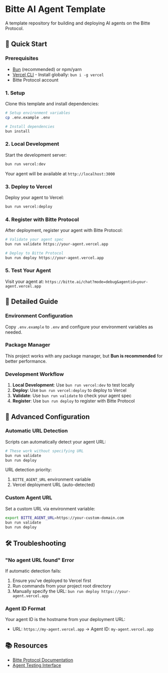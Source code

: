 # Bitte AI Agent Template

A template repository for building and deploying AI agents on the Bitte Protocol.

## 🚀 Quick Start

### Prerequisites

- [Bun](https://bun.sh/) (recommended) or npm/yarn
- [Vercel CLI](https://vercel.com/cli) - Install globally: `bun i -g vercel`
- Bitte Protocol account

### 1. Setup

Clone this template and install dependencies:

```bash
# Setup environment variables
cp .env.example .env

# Install dependencies
bun install
```

### 2. Local Development

Start the development server:

```bash
bun run vercel:dev
```

Your agent will be available at `http://localhost:3000`

### 3. Deploy to Vercel

Deploy your agent to Vercel:

```bash
bun run vercel:deploy
```

### 4. Register with Bitte Protocol

After deployment, register your agent with Bitte Protocol:

```bash
# Validate your agent spec
bun run validate https://your-agent.vercel.app

# Deploy to Bitte Protocol
bun run deploy https://your-agent.vercel.app
```

### 5. Test Your Agent

Visit your agent at: `https://bitte.ai/chat?mode=debug&agentid=your-agent.vercel.app`

## 📖 Detailed Guide

### Environment Configuration

Copy `.env.example` to `.env` and configure your environment variables as needed.

### Package Manager

This project works with any package manager, but **Bun is recommended** for better performance.

### Development Workflow

1. **Local Development**: Use `bun run vercel:dev` to test locally
2. **Deploy**: Use `bun run vercel:deploy` to deploy to Vercel
3. **Validate**: Use `bun run validate` to check your agent spec
4. **Register**: Use `bun run deploy` to register with Bitte Protocol

## 🔧 Advanced Configuration

### Automatic URL Detection

Scripts can automatically detect your agent URL:

```bash
# These work without specifying URL
bun run validate
bun run deploy
```

URL detection priority:
1. `BITTE_AGENT_URL` environment variable
2. Vercel deployment URL (auto-detected)

### Custom Agent URL

Set a custom URL via environment variable:

```bash
export BITTE_AGENT_URL=https://your-custom-domain.com
bun run validate
bun run deploy
```

## 🛠 Troubleshooting

### "No agent URL found" Error

If automatic detection fails:

1. Ensure you've deployed to Vercel first
2. Run commands from your project root directory
3. Manually specify the URL: `bun run deploy https://your-agent.vercel.app`

### Agent ID Format

Your agent ID is the hostname from your deployment URL:
- URL: `https://my-agent.vercel.app` → Agent ID: `my-agent.vercel.app`

## 📚 Resources

- [Bitte Protocol Documentation](https://docs.bitte.ai)
- [Agent Testing Interface](https://bitte.ai/chat?mode=debug&agentid=micro-agent-vercel.app)